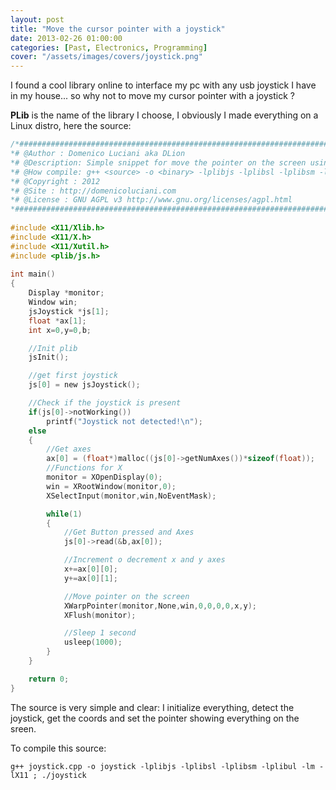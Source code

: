 ```yaml
---
layout: post
title: "Move the cursor pointer with a joystick"
date: 2013-02-26 01:00:00
categories: [Past, Electronics, Programming]
cover: "/assets/images/covers/joystick.png"
---
```


I found a cool library online to interface my pc with any usb joystick I have in my house... so why not to move my cursor pointer with a joystick ?

**PLib** is the name of the library I choose, I obviously I made everything on a Linux distro, here the source:

```c
/*###############################################################################
*# @Author : Domenico Luciani aka DLion
*# @Description: Simple snippet for move the pointer on the screen using a joystick
*# @How compile: g++ <source> -o <binary> -lplibjs -lplibsl -lplibsm -lplibul -lm -lX11
*# @Copyright : 2012
*# @Site : http://domenicoluciani.com
*# @License : GNU AGPL v3 http://www.gnu.org/licenses/agpl.html
*###############################################################################*/
 
#include <X11/Xlib.h>
#include <X11/X.h>
#include <X11/Xutil.h>
#include <plib/js.h>
 
int main()
{
    Display *monitor;
    Window win;
    jsJoystick *js[1];
    float *ax[1];
    int x=0,y=0,b;

    //Init plib
    jsInit();

    //get first joystick
    js[0] = new jsJoystick();

    //Check if the joystick is present
    if(js[0]->notWorking())
        printf("Joystick not detected!\n");
    else
    {
        //Get axes
        ax[0] = (float*)malloc((js[0]->getNumAxes())*sizeof(float));
        //Functions for X
        monitor = XOpenDisplay(0);
        win = XRootWindow(monitor,0);
        XSelectInput(monitor,win,NoEventMask);

        while(1)
        {
            //Get Button pressed and Axes
            js[0]->read(&b,ax[0]);

            //Increment o decrement x and y axes
            x+=ax[0][0];
            y+=ax[0][1];

            //Move pointer on the screen
            XWarpPointer(monitor,None,win,0,0,0,0,x,y);
            XFlush(monitor);

            //Sleep 1 second
            usleep(1000);
        }
    }

    return 0;
}
```

The source is very simple and clear: I initialize everything, detect the joystick, get the coords and set the pointer showing everything on the sreen.

To compile this source:

`g++ joystick.cpp -o joystick -lplibjs -lplibsl -lplibsm -lplibul -lm -lX11 ; ./joystick`

